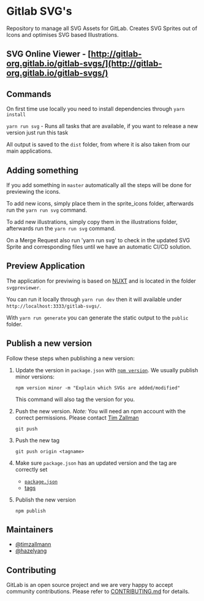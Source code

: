 # Gitlab SVG's

Repository to manage all SVG Assets for GitLab. Creates SVG Sprites out of Icons and optimises SVG based Illustrations.

## SVG Online Viewer - [http://gitlab-org.gitlab.io/gitlab-svgs/](http://gitlab-org.gitlab.io/gitlab-svgs/)

## Commands

On first time use locally you need to install dependencies through `yarn install`

`yarn run svg` - Runs all tasks that are available, if you want to release a new version just run this task

All output is saved to the `dist` folder, from where it is also taken from our main applications.

## Adding something

If you add something in `master` automatically all the steps will be done for previewing the icons.

To add new icons, simply place them in the sprite_icons folder, afterwards run the `yarn run svg` command.

To add new illustrations, simply copy them in the illustrations folder, afterwards run the `yarn run svg` command.

On a Merge Request also run 'yarn run svg' to check in the updated SVG Sprite and corresponding files until we have an automatic CI/CD solution.

## Preview Application

The application for previwing is based on [NUXT](https://nuxtjs.org/) and is located in the folder `svgpreviewer`.

You can run it locally through `yarn run dev` then it will available under `http://localhost:3333/gitlab-svgs/`.

With `yarn run generate` you can generate the static output to the `public` folder.

## Publish a new version
Follow these steps when publishing a new version:
1. Update the version in `package.json` with [`npm version`](https://docs.npmjs.com/cli/version). We usually publish minor versions:
    ```
    npm version minor -m "Explain which SVGs are added/modified"
    ```

    This command will also tag the version for you.

1. Push the new version. 
  _Note:_ You will need an npm account with the correct permissions. Please contact [Tim Zallman](https://about.gitlab.com/team/#tpmtim)
    ```
    git push
    ```
1. Push the new tag
    ```
    git push origin <tagname>
    ```
1. Make sure `package.json` has an updated version and the tag are correctly set
    * [`package.json`](https://gitlab.com/gitlab-org/gitlab-svgs/blob/master/package.json)
    * [tags](https://gitlab.com/gitlab-org/gitlab-svgs/tags)

1. Publish the new version
    ```
    npm publish
    ```

## Maintainers

- [@timzallmann](https://gitlab.com/timzallmann)
- [@hazelyang](https://gitlab.com/hazelyang)

## Contributing

GitLab is an open source project and we are very happy to accept community contributions. Please refer to [CONTRIBUTING.md](/CONTRIBUTING.md) for details.

